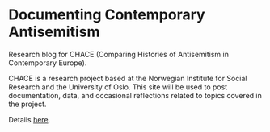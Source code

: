 # Documenting Contemporary Antisemitism

Research blog for CHACE (Comparing Histories of Antisemitism in Contemporary Europe).

CHACE is a research project based at the Norwegian Institute for Social Research and the University of Oslo. This site will be used to post documentation, data, and occasional reflections related to topics covered in the project.

Details [here](https://johannesdue.github.io/chaceweb/about/).
